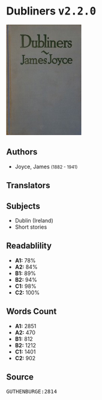 # Dubliners <kbd>v2.2.0</kbd>

![](./cover.medium.jpg "")

## Authors


 - Joyce, James <small>(1882 - 1941)</small>

## Translators



## Subjects


 - Dublin (Ireland)
 - Short stories

## Readablility


 - **A1:** 78%
 - **A2:** 84%
 - **B1:** 89%
 - **B2:** 94%
 - **C1:** 98%
 - **C2:** 100%

## Words Count


 - **A1:** 2851
 - **A2:** 470
 - **B1:** 812
 - **B2:** 1212
 - **C1:** 1401
 - **C2:** 902

## Source


<kbd>GUTHENBURGE:2814</kbd>
